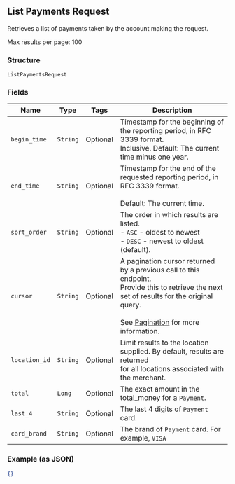 ## List Payments Request

Retrieves a list of payments taken by the account making the request.

Max results per page: 100

### Structure

`ListPaymentsRequest`

### Fields

| Name | Type | Tags | Description |
|  --- | --- | --- | --- |
| `begin_time` | `String` | Optional | Timestamp for the beginning of the reporting period, in RFC 3339 format.<br>Inclusive. Default: The current time minus one year. |
| `end_time` | `String` | Optional | Timestamp for the end of the requested reporting period, in RFC 3339 format.<br><br>Default: The current time. |
| `sort_order` | `String` | Optional | The order in which results are listed.<br>- `ASC` - oldest to newest<br>- `DESC` - newest to oldest (default). |
| `cursor` | `String` | Optional | A pagination cursor returned by a previous call to this endpoint.<br>Provide this to retrieve the next set of results for the original query.<br><br>See [Pagination](https://developer.squareup.com/docs/basics/api101/pagination) for more information. |
| `location_id` | `String` | Optional | Limit results to the location supplied. By default, results are returned<br>for all locations associated with the merchant. |
| `total` | `Long` | Optional | The exact amount in the total_money for a `Payment`. |
| `last_4` | `String` | Optional | The last 4 digits of `Payment` card. |
| `card_brand` | `String` | Optional | The brand of `Payment` card. For example, `VISA` |

### Example (as JSON)

```json
{}
```

